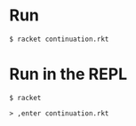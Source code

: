 # Run

```
$ racket continuation.rkt
```

# Run in the REPL

```
$ racket

> ,enter continuation.rkt
```

